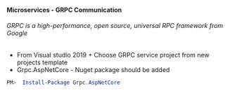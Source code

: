 #### Microservices - GRPC Communication
###### GRPC is a high-performance, open source, universal RPC framework from Google
>
* From Visual studio 2019 + Choose GRPC service project from new projects template
* Grpc.AspNetCore - Nuget package should be added
```powershell
PM>  Install-Package Grpc.AspNetCore
```


[//]: # (Tags: GRPC, Microservices, Remote Procedure Call Framework)
[//]: # (Type: Microservices - GRPC)
[//]: # (Rating: 2)
[//]: # (Languages:powershell)
[//]: # (ReadyState:Inprogress)
